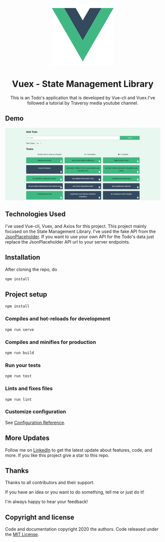 <p align="center">
    <img src="https://github.com/Manojkumar8497/Vuex/blob/master/src/assets/logo.png" alt="Logo">

  <h1 align="center">Vuex - State Management Library</h1>
  <p align="center">This is an Todo's application that is developed by Vue-cli and Vuex.I've followed a tutorial by Traversy media youtube channel.</p>
</p>

## Demo

<p align="center">
  <img src="https://github.com/Manojkumar8497/Vuex/blob/master/src/assets/demo.gif"/>
</p>

## Technologies Used

I've used Vue-cli, Vuex, and Axios for this project. This project mainly focused on the State Management Library. I've used the fake API from the [JsonPlaceholder](https://jsonplaceholder.typicode.com/). If you want to use your own API for the Todo's data just replace the JsonPlaceholder API url to your server endpoints.

## Installation

After cloning the repo, do
```bash
npm install
```

## Project setup
```
npm install
```

### Compiles and hot-reloads for development
```
npm run serve
```

### Compiles and minifies for production
```
npm run build
```

### Run your tests
```
npm run test
```

### Lints and fixes files
```
npm run lint
```

### Customize configuration
See [Configuration Reference](https://cli.vuejs.org/config/).

## More Updates

Follow me on [LinkedIn](https://www.linkedin.com/in/manoj-m8497/) to get the latest update about features, code, and more. If you like this project give a star to this repo.

## Thanks

Thanks to all contributors and their support.

If you have an idea or you want to do something, tell me or just do it!

I'm always happy to hear your feedback!

## Copyright and license
  
Code and documentation copyright 2020 the authors. Code released under the [MIT License](https://github.com/Manojkumar8497/Vuex/blob/master/LICENSE).
